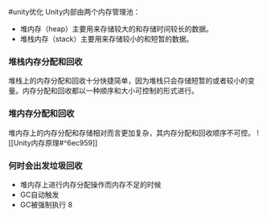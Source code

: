 #unity优化 
Unity内部由两个内存管理池：
- 堆内存（heap）主要用来存储较大的和存储时间较长的数据。
- 堆栈内存（stack）主要用来存储较小的和短暂的数据。

### 堆栈内存分配和回收
堆栈上的内存分配和回收十分快捷简单，因为堆栈只会存储短暂的或者较小的变量。内存分配和回收都以一种顺序和大小可控制的形式进行。

### 堆内存分配和回收
堆内存上的内存分配和存储相对而言更加复杂，其内存分配和回收顺序不可控。
![[Unity内存原理#^6ec959]]
### 何时会出发垃圾回收
- 堆内存上进行内存分配操作而内存不足的时候
- GC自动触发
- GC被强制执行
8
